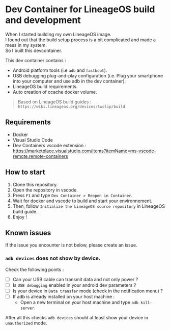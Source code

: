 # Dev Container for LineageOS build and development

When I started building my own LineageOS image.  
I found out that the build setup process is a bit complicated and made a mess in my system.  
So I built this devcontainer.

This dev container contains :
- Android platform tools (i.e `adb` and `fastboot`).
- USB debugging plug-and-play configuration (i.e. Plug your smartphone into your computer and use adb in the dev container).
- LineageOS build requirements.
- Auto creation of ccache docker volume.

> Based on LineageOS build guides : `https://wiki.lineageos.org/devices/twolip/build`

## Requirements

* Docker
* Visual Studio Code
* Dev Containers vscode extension : https://marketplace.visualstudio.com/items?itemName=ms-vscode-remote.remote-containers

## How to start

1. Clone this repository.
2. Open the repository in vscode.
3. Press `F1` and type `Dev Container > Reopen in Container`.
4. Wait for docker and vscode to build and start your environnement.
5. Then, follow `Initialize the LineageOS source repository` in LineageOS build guide.
6. Enjoy !

## Known issues

If the issue you encounter is not below, please create an issue.

### `adb devices` does not show by device.

Check the following points :
- [ ] Can your USB cable can transmit data and not only power ?
- [ ] Is `USB debugging` enabled in your android dev parameters ?
- [ ] Is your device in `Data transfer` mode (check in the notification menu) ?
- [ ] If adb is already installed on your host machine :
  - Open a new terminal on your host machine and type `adb kill-server`.

After all this checks `adb devices` should at least show your device in `unauthorized` mode. 